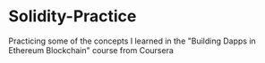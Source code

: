 # Solidity-Practice

Practicing some of the concepts I learned in the "Building Dapps in Ethereum Blockchain" course from Coursera